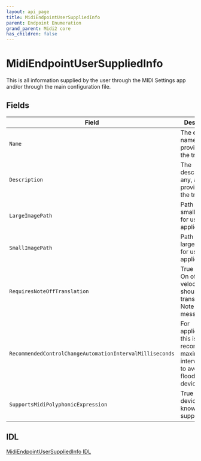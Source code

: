 ```yaml
---
layout: api_page
title: MidiEndpointUserSuppliedInfo
parent: Endpoint Enumeration
grand_parent: Midi2 core
has_children: false
---
```


# MidiEndpointUserSuppliedInfo

This is all information supplied by the user through the MIDI Settings app and/or through the main configuration file.

## Fields

| Field | Description |
| --------------- | ----------- |
| `Name` | The endpoint name as provided by the transport |
| `Description` | The description, if any, as provided by the transport |
| `LargeImagePath` | Path to the small image for use in applications |
| `SmallImagePath` | Path to the larger image for use in applications |
| `RequiresNoteOffTranslation` | True if a Note On of zero velocity should be translated to a Note Off message |
| `RecommendedControlChangeAutomationIntervalMilliseconds` | For applications, this is the recommended maximum CC interval to use to avoid flooding the device  |
| `SupportsMidiPolyphonicExpression` | True if this device is known to support MPE |

## IDL

[MidiEndpointUserSuppliedInfo IDL](https://github.com/microsoft/MIDI/blob/main/src/app-sdk/winrt-core/MidiEndpointUserSuppliedInfo.idl)

